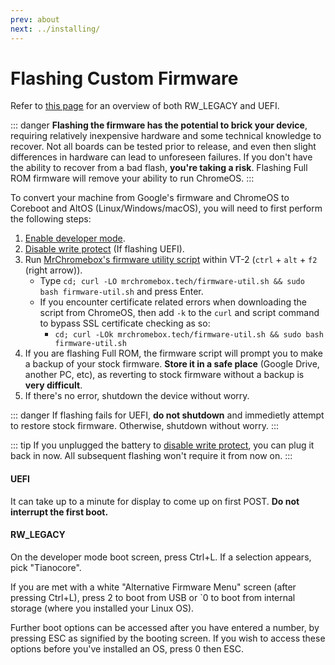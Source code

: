 ```yaml
---
prev: about
next: ../installing/
---
```

# Flashing Custom Firmware

Refer to [this page](about) for an overview of both RW_LEGACY and UEFI.

::: danger
**Flashing the firmware has the potential to brick your device**, requiring relatively inexpensive hardware and some technical knowledge to recover. Not all boards can be tested prior to release, and even then slight differences in hardware can lead to unforeseen failures. If you don't have the ability to recover from a bad flash, **you're taking a risk**. Flashing Full ROM firmware will remove your ability to run ChromeOS.
:::

To convert your machine from Google's firmware and ChromeOS to Coreboot and AltOS (Linux/Windows/macOS), you will need to first perform the following steps:

1. [Enable developer mode](developer-mode.md).
2. [Disable write protect](write-protect.md) (If flashing UEFI).
3. Run [MrChromebox's firmware utility script](https://mrchromebox.tech/#fwscript) within VT-2 (`ctrl` + `alt` + `f2` (right arrow)).
   * Type `cd; curl -LO mrchromebox.tech/firmware-util.sh && sudo bash firmware-util.sh` and press Enter.
   * If you encounter certificate related errors when downloading the script from ChromeOS, then add `-k` to the `curl` and script command to bypass SSL certificate checking as so:
     * `cd; curl -LOk mrchromebox.tech/firmware-util.sh && sudo bash firmware-util.sh`
4. If you are flashing Full ROM, the firmware script will prompt you to make a backup of your stock firmware. **Store it in a safe place** (Google Drive, another PC, etc), as reverting to stock firmware without a backup is **very difficult**.
5. If there's no error, shutdown the device without worry.

::: danger
If flashing fails for UEFI, **do not shutdown** and immedietly attempt to restore stock firmware.
Otherwise, shutdown without worry.
:::

::: tip
If you unplugged the battery to [disable write protect](battery.md), you can plug it back in now. All subsequent flashing won't require it from now on.
:::

#### UEFI

It can take up to a minute for display to come up on first POST. **Do not interrupt the first boot.**

#### RW_LEGACY

On the developer mode boot screen, press Ctrl+L. If a selection appears, pick "Tianocore".

If you are met with a white "Alternative Firmware Menu" screen (after pressing Ctrl+L), press 2 to boot from USB or `0 to boot from internal storage (where you installed your Linux OS).

Further boot options can be accessed after you have entered a number, by pressing ESC as signified by the booting screen. If you wish to access these options before you've installed an OS, press 0 then ESC.
